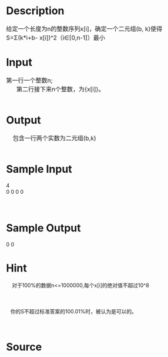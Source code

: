 
# Description

<div class="content"><p><span style="font-size: medium">给定一个长度为n的整数序列x[i]，确定一个二元组(b, k)使得S=Σ(k*i+b- x[i])^2（i∈[0,n-1]）最小</span></p></div>

# Input

<div class="content"><div><span style="font-size: 12pt">第一行一个整数n;</span></div>
<div style="text-indent: 21pt"><span style="font-size: 12pt">第二行接下来n个整数，为{x[i]}。</span></div>
<div> </div></div>

# Output

<div class="content"><div><span style="font-size: 12pt">    </span><span style="font-size: 12pt">包含一行两个实数为二元组(b,k)</span></div>
<div> </div></div>

# Sample Input

<div class="content"><span class="sampledata">4<br/>
0 0 0 0 <br/>
<br/>
 <br/>
</span></div>

# Sample Output

<div class="content"><span class="sampledata">    0 0<br/>
</span></div>

# Hint

<div class="content"><p></p><p>    对于100%的数据n&lt;=1000000,每个x[i]的绝对值不超过10^8<br/><br/>
 <br/><br/>
   你的S不超过标准答案的100.01%时，被认为是可以的。</p><br/>
<p></p><p></p></div>

# Source

<div class="content"><p><a href="problemset.php?search="></a></p></div>


